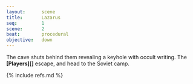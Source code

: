 ```yaml
---
layout:      scene
title:       Lazarus
seq:         1
scene:       2
beat:        procedural
objective:   down
---
```



The cave shuts behind them revealing a keyhole with occult writing.
The **[Players][]** escape, and head to the Soviet camp.

{% include refs.md %}
